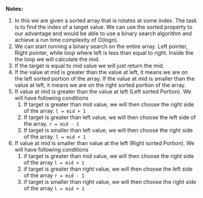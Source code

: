 **Notes:**

1. In this we are given a sorted array that is rotates at some index. The task is to find the index of a target value. We can use the sorted property to our advantage and would be able to use a binary search algorithm and achieve a run time complexity of O(logn).
2. We can start running a binary search on the entire array. Left pointer, Right pointer, while loop where left is less than equal to right. Inside the the loop we will calculate the mid.
3. If the target is equal to mid value we will just return the mid.
4. If the value at mid is greater than the value at left, it means we are on the left sorted portion of the array. If the value at mid is smaller than the value at left, it means we are on the right sorted portion of the array.
5. If value at mid is greater than the value at left (Left sorted Portion). We will have following conditions
   1. If target is greater than mid value, we will then choose the right side of the array. `l = mid + 1`
   2. If target is greater than left value, we will then choose the left side of the array. `r = mid - 1`
   3. If target is smaller than left value, we will then choose the right side of the array. `l = mid + 1`
6. If value at mid is smaller than value at the left (Right sorted Portion). We will have following conditions
   1. if target is greater than mid value, we will then choose the right side of the array `l = mid + 1`
   2. if target is greater than right value, we will then choose the left side of the array `r = mid - 1`
   3. if target is smaller than right value, we will then choose the right side of the array `l = mid + 1`
